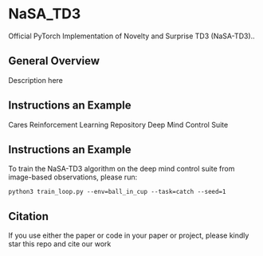 # NaSA_TD3
Official PyTorch Implementation of Novelty and Surprise TD3  (NaSA-TD3)..

## General Overview
Description here


## Instructions an Example
Cares Reinforcement Learning Repository
Deep Mind Control Suite


## Instructions an Example
To train the NaSA-TD3 algorithm on the deep mind control suite from image-based observations, please run:

```
python3 train_loop.py --env=ball_in_cup --task=catch --seed=1
```

## Citation
If you use either the paper  or code in your paper or project, please kindly star this repo and cite our work
